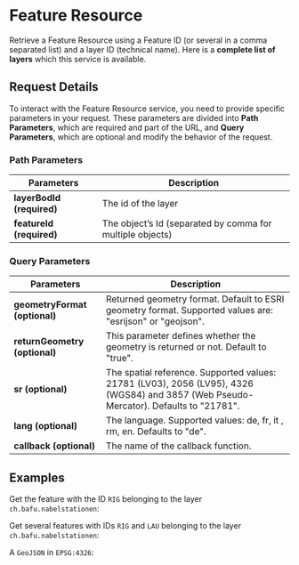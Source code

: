 <script setup>
import { 
    featureResource01,
    featureResource02,
    featureResource03,
} from './examples.js'
</script>

# Feature Resource

Retrieve a Feature Resource using a Feature ID (or several in a comma separated list) and a layer ID (technical name).
Here is a **complete list of layers** which this service is available.

<!-- FIX ME: (../../../api/faq/index.html#which-layers-have-a-tooltip) for -->

<Suspense>
<ApiCodeBlock url="https://api3.geo.admin.ch/rest/services/api/MapServer/{layerBodId}/{featureId},{featureId}" method="GET" />
</Suspense>

## Request Details

To interact with the Feature Resource service, you need to provide specific parameters in your request.
These parameters are divided into **Path Parameters**, which are required and part of the URL, and **Query Parameters**, which are optional and modify the behavior of the request.

### Path Parameters

| Parameters                | Description                                               |
| ------------------------- | --------------------------------------------------------- |
| **layerBodId (required)** | The id of the layer                                       |
| **featureId (required)**  | The object’s Id (separated by comma for multiple objects) |

### Query Parameters

| Parameters                    | Description                                                                                                                           |
| ----------------------------- | ------------------------------------------------------------------------------------------------------------------------------------- |
| **geometryFormat (optional)** | Returned geometry format. Default to ESRI geometry format. Supported values are: "esrijson" or "geojson".                             |
| **returnGeometry (optional)** | This parameter defines whether the geometry is returned or not. Default to "true".                                                    |
| **sr (optional)**             | The spatial reference. Supported values: 21781 (LV03), 2056 (LV95), 4326 (WGS84) and 3857 (Web Pseudo-Mercator). Defaults to "21781". |
| **lang (optional)**           | The language. Supported values: de, fr, it , rm, en. Defaults to "de".                                                                |
| **callback (optional)**       | The name of the callback function.                                                                                                    |

## Examples

Get the feature with the ID `RIG` belonging to the layer `ch.bafu.nabelstationen`:

<ExampleCodeBlock 
request='$ curl https://api3.geo.admin.ch/rest/services/api/MapServer/ch.bafu.nabelstationen/RIG' 
example='{
  "feature": {
    "featureId": "RIG",
    "bbox": [677835, 213440, 677835, 213440],
    "layerBodId": "ch.bafu.nabelstationen",
    "layerName": "Monitoring stations air quality",
    "id": "RIG",
    "geometry": {
      "x": 677835,
      "y": 213440,
      "spatialReference": {
        "wkid": 21781
      }
    },
    "attributes": {
      "name": "Rigi-Seebodenalp",
      "url_de": "https://www.bafu.admin.ch/bafu/de/home/themen/luft/zustand/daten/datenabfrage-nabel.html",
      "url_fr": "https://www.bafu.admin.ch/bafu/de/home/themen/luft/zustand/daten/datenabfrage-nabel.html",
      "url_it": "https://www.bafu.admin.ch/bafu/de/home/themen/luft/zustand/daten/datenabfrage-nabel.html",
      "url_en": "https://www.bafu.admin.ch/bafu/de/home/themen/luft/zustand/daten/datenabfrage-nabel.html",
      "label": "Rigi-Seebodenalp"
    }
  }
}'
/>

Get several features with IDs `RIG` and `LAU` belonging to the layer `ch.bafu.nabelstationen`:

<ExampleCodeBlock 
request='$ curl https://api3.geo.admin.ch/rest/services/api/MapServer/ch.bafu.nabelstationen/RIG,LAU' 
example='{
  "type": "FeatureCollection",
  "features": [
    {
      "featureId": "RIG",
      "bbox": [677835, 213440, 677835, 213440],
      "layerBodId": "ch.bafu.nabelstationen",
      "layerName": "Monitoring stations air quality",
      "id": "RIG",
      "geometry": {
        "x": 677835,
        "y": 213440,
        "spatialReference": {
          "wkid": 21781
        }
      },
      "attributes": {
        "name": "Rigi-Seebodenalp",
        "url_de": "https://www.bafu.admin.ch/bafu/de/home/themen/luft/zustand/daten/datenabfrage-nabel.html",
        "url_fr": "https://www.bafu.admin.ch/bafu/de/home/themen/luft/zustand/daten/datenabfrage-nabel.html",
        "url_it": "https://www.bafu.admin.ch/bafu/de/home/themen/luft/zustand/daten/datenabfrage-nabel.html",
        "url_en": "https://www.bafu.admin.ch/bafu/de/home/themen/luft/zustand/daten/datenabfrage-nabel.html",
        "label": "Rigi-Seebodenalp"
      }
    },
    {
      "featureId": "LAU",
      "bbox": [538695, 152615, 538695, 152615],
      "layerBodId": "ch.bafu.nabelstationen",
      "layerName": "Monitoring stations air quality",
      "id": "LAU",
      "geometry": {
        "x": 538695,
        "y": 152615,
        "spatialReference": {
          "wkid": 21781
        }
      },
      "attributes": {
        "name": "Lausanne",
        "url_de": "https://www.bafu.admin.ch/bafu/de/home/themen/luft/zustand/daten/datenabfrage-nabel.html",
        "url_fr": "https://www.bafu.admin.ch/bafu/de/home/themen/luft/zustand/daten/datenabfrage-nabel.html",
        "url_it": "https://www.bafu.admin.ch/bafu/de/home/themen/luft/zustand/daten/datenabfrage-nabel.html",
        "url_en": "https://www.bafu.admin.ch/bafu/de/home/themen/luft/zustand/daten/datenabfrage-nabel.html",
        "label": "Lausanne"
      }
    }
  ]
}'
/>

A `GeoJSON` in `EPSG:4326`:

<ExampleCodeBlock 
request='$ curl https://api3.geo.admin.ch/rest/services/api/MapServer/ch.bafu.nabelstationen/RIG,LAU?sr=4326&geometryFormat=geojson' 
example='{
  "type": "FeatureCollection",
  "features": [
    {
      "type": "Feature",
      "featureId": "RIG",
      "bbox": [8.46333, 47.06741, 8.46333, 47.06741],
      "layerBodId": "ch.bafu.nabelstationen",
      "layerName": "Monitoring stations air quality",
      "id": "RIG",
      "geometry": {
        "type": "Point",
        "coordinates": [8.46333, 47.06741]
      },
      "properties": {
        "name": "Rigi-Seebodenalp",
        "url_de": "https://www.bafu.admin.ch/bafu/de/home/themen/luft/zustand/daten/datenabfrage-nabel.html",
        "url_fr": "https://www.bafu.admin.ch/bafu/de/home/themen/luft/zustand/daten/datenabfrage-nabel.html",
        "url_it": "https://www.bafu.admin.ch/bafu/de/home/themen/luft/zustand/daten/datenabfrage-nabel.html",
        "url_en": "https://www.bafu.admin.ch/bafu/de/home/themen/luft/zustand/daten/datenabfrage-nabel.html",
        "label": "Rigi-Seebodenalp"
      }
    },
    {
      "type": "Feature",
      "featureId": "LAU",
      "bbox": [6.639701, 46.522018, 6.639701, 46.522018],
      "layerBodId": "ch.bafu.nabelstationen",
      "layerName": "Monitoring stations air quality",
      "id": "LAU",
      "geometry": {
        "type": "Point",
        "coordinates": [6.639701, 46.522018]
      },
      "properties": {
        "name": "Lausanne",
        "url_de": "https://www.bafu.admin.ch/bafu/de/home/themen/luft/zustand/daten/datenabfrage-nabel.html",
        "url_fr": "https://www.bafu.admin.ch/bafu/de/home/themen/luft/zustand/daten/datenabfrage-nabel.html",
        "url_it": "https://www.bafu.admin.ch/bafu/de/home/themen/luft/zustand/daten/datenabfrage-nabel.html",
        "url_en": "https://www.bafu.admin.ch/bafu/de/home/themen/luft/zustand/daten/datenabfrage-nabel.html",
        "label": "Lausanne"
      }
    }
  ]
}'
/>
